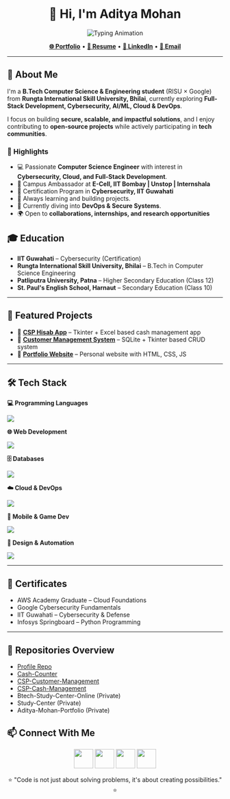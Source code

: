 <!-- HEADER -->
<h1 align="center">👋 Hi, I'm Aditya Mohan</h1>

<p align="center">
  <img src="https://readme-typing-svg.herokuapp.com?size=22&duration=4000&color=4E9F3D&center=true&vCenter=true&width=550&lines=Full-Stack+Developer;Cybersecurity+Enthusiast;Cloud+%26+DevOps+Learner;Tech+Explorer+%7C+Open-Source+Contributor" alt="Typing Animation">
</p>

<p align="center">
  <a href="https://adityamohan.tech" target="_blank"><b>🌐 Portfolio</b></a> •
  <a href="https://adityamohan.info" target="_blank"><b>📄 Resume</b></a> •
  <a href="https://linkedin.com/in/aditya-mohan-cse" target="_blank"><b>💼 LinkedIn</b></a> •
  <a href="mailto:adityamohan.cse@gmail.com"><b>📧 Email</b></a>
</p>

---

## 🚀 About Me  
I'm a **B.Tech Computer Science & Engineering student** (RISU × Google) from **Rungta International Skill University, Bhilai**, currently exploring **Full-Stack Development, Cybersecurity, AI/ML, Cloud & DevOps**.  

I focus on building **secure, scalable, and impactful solutions**, and I enjoy contributing to **open-source projects** while actively participating in **tech communities**.  

### 🌟 Highlights
- 💻 Passionate **Computer Science Engineer** with interest in **Cybersecurity, Cloud, and Full-Stack Development**.
- 💼 Campus Ambassador at **E-Cell, IIT Bombay | Unstop | Internshala**
- 🏫 Certification Program in **Cybersecurity, IIT Guwahati**  
- 🎯 Always learning and building projects.  
- 🌱 Currently diving into **DevOps & Secure Systems**.   
- 🌍 Open to **collaborations, internships, and research opportunities**  

## 🎓 Education  
-  **IIT Guwahati** – Cybersecurity (Certification)  
-  **Rungta International Skill University, Bhilai** – B.Tech in Computer Science Engineering  
-  **Patliputra University, Patna** – Higher Secondary Education (Class 12)
-  **St. Paul's English School, Harnaut** – Secondary Education (Class 10)

---

## 📌 Featured Projects  

- 🔹 **[CSP Hisab App](https://github.com/adityamohan-cse/CSP-Hisab-App)** – Tkinter + Excel based cash management app  
- 🔹 **[Customer Management System](https://github.com/adityamohan-cse/Customer-Management-System)** – SQLite + Tkinter based CRUD system  
- 🔹 **[Portfolio Website](https://github.com/adityamohan-cse/Portfolio)** – Personal website with HTML, CSS, JS  

---

## 🛠️ Tech Stack  

**💻 Programming Languages**  
<p>
  <img src="https://skillicons.dev/icons?i=python,java,cpp,typescript,javascript,c,cs,go" />
</p>

**🌐 Web Development**  
<p>
  <img src="https://skillicons.dev/icons?i=react,nextjs,nodejs,express,django,tailwind,html,css" />
</p>

**🗄️ Databases**  
<p>
  <img src="https://skillicons.dev/icons?i=mysql,postgresql,mongodb,oracle" />
</p>

**☁️ Cloud & DevOps**  
<p>
  <img src="https://skillicons.dev/icons?i=gcp,aws,azure,firebase,docker,git,linux" />
</p>

**📱 Mobile & Game Dev**  
<p>
  <img src="https://skillicons.dev/icons?i=androidstudio,kotlin,flutter,unity" />
</p>

**🎨 Design & Automation**  
<p>
  <img src="https://skillicons.dev/icons?i=figma,photoshop" />
</p>

---
## 📜 Certificates  

- AWS Academy Graduate – Cloud Foundations  
- Google Cybersecurity Fundamentals  
- IIT Guwahati – Cybersecurity & Defense  
- Infosys Springboard – Python Programming  

---

## 📂 Repositories Overview
- [Profile Repo](https://github.com/adityamohan-cse/adityamohan-cse)  
- [Cash-Counter](https://github.com/adityamohan-cse/Cash-Counter)  
- [CSP-Customer-Management](https://github.com/adityamohan-cse/CSP-Customer-Management)  
- [CSP-Cash-Management](https://github.com/adityamohan-cse/CSP-Cash-Management)  
- Btech-Study-Center-Online (Private)  
- Study-Center (Private)  
- Aditya-Mohan-Portfolio (Private)  


## 📫 Connect With Me  

<p align="center">
  <a href="https://linkedin.com/in/aditya-mohan-cse" target="_blank"><img src="https://skillicons.dev/icons?i=linkedin" width="45"/></a>
  <a href="https://twitter.com/adityamohan_cse" target="_blank"><img src="https://skillicons.dev/icons?i=twitter" width="45"/></a>
  <a href="https://instagram.com/adityamohan.cse" target="_blank"><img src="https://skillicons.dev/icons?i=instagram" width="45"/></a>
  <a href="mailto:adityamohan.cse@gmail.com" target="_blank"><img src="https://skillicons.dev/icons?i=gmail" width="45"/></a>
</p>

<p align="center">⭐ "Code is not just about solving problems, it's about creating possibilities." ⭐</p>

